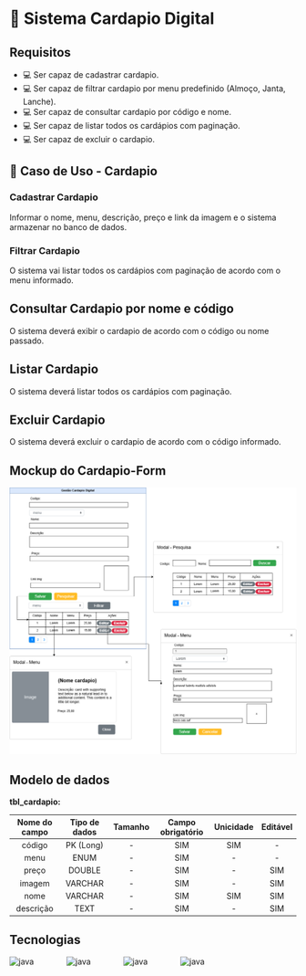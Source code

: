 # :beginner: Sistema Cardapio Digital

 ## Requisitos
* :computer: Ser capaz de cadastrar cardapio.
* :computer: Ser capaz de filtrar cardapio por menu predefinido (Almoço, Janta, Lanche).
* :computer: Ser capaz de consultar cardapio por código e nome.
* :computer: Ser capaz de listar todos os cardápios com paginação.
* :computer: Ser capaz de excluir o cardapio.



## :notebook: Caso de Uso - Cardapio

### Cadastrar Cardapio
Informar o nome, menu, descrição, preço e link da imagem e o sistema armazenar no banco de dados.
### Filtrar Cardapio
O sistema vai listar todos os cardápios com paginação de acordo com o menu informado. 
## Consultar Cardapio por nome e código
O sistema deverá exibir o cardapio de acordo com o código ou nome passado.
## Listar Cardapio
O sistema deverá listar todos os cardápios com paginação.
## Excluir Cardapio
O sistema deverá excluir o cardapio de acordo com o código informado.
## Mockup do Cardapio-Form



![mockup](mockups/cardapio-form.png)

## Modelo de dados
**tbl_cardapio:**

| Nome do campo | Tipo de dados | Tamanho | Campo obrigatório | Unicidade | Editável |
| :-----------: | :-----------: | :-----: | :---------------: | :-------: | :------: |
|    código     |   PK (Long)   |    -    |        SIM        |    SIM    |    -     |
|     menu      |     ENUM      |    -    |        SIM        |     -     |    -     |
|     preço     |    DOUBLE     |    -    |        SIM        |     -     |   SIM    |
|    imagem     |    VARCHAR    |    -    |        SIM        |     -     |   SIM    |
|     nome      |    VARCHAR    |    -    |        SIM        |    SIM    |   SIM    |
|   descrição   |     TEXT      |    -    |        SIM        |     -     |   SIM 



## Tecnologias

   <img align="left" 
      alt="java"
      width="90px"
      height="30px"
      style="padding-right: 10px;" 
      src="https://img.shields.io/badge/java-%23ED8B00.svg?style=for-the-badge&logo=openjdk&logoColor=white" /><img align="left" 
       alt="java"
       width="90px"
       height="30px"
      style="padding-right: 10px;" 
       src="https://img.shields.io/badge/mysql-4479A1.svg?style=for-the-badge&logo=mysql&logoColor=white" /><img align="left" 
      alt="java"
      width="90px"
      height="30px"
      style="padding-right: 10px;" 
      src="https://img.shields.io/badge/spring-%236DB33F.svg?style=for-the-badge&logo=spring&logoColor=white" /><img align="left" 
      alt="java"
      width="90px"
      height="30px"
      style="padding-right: 10px;" 
      src="https://img.shields.io/badge/Eclipse-FE7A16.svg?style=for-the-badge&logo=Eclipse&logoColor=white" />


